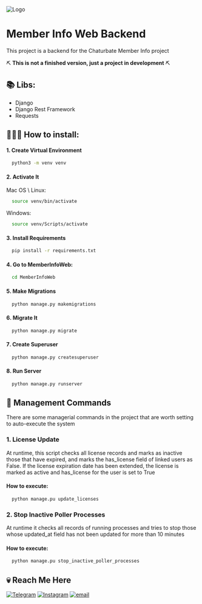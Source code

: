 
![Logo](https://upload.wikimedia.org/wikipedia/commons/thumb/2/22/Chaturbate_logo.svg/2560px-Chaturbate_logo.svg.png)


# Member Info Web Backend

This project is a backend for the Chaturbate Member Info project

⛏️ **This is not a finished version, just a project in development** ⛏️

📚 Libs:
-
- Django
- Django Rest Framework
- Requests



## 👨🏻‍💻 How to install:

#### 1️. Create Virtual Environment
```bash
  python3 -m venv venv
```

#### 2️. Activate It
Mac OS \ Linux:
```bash
  source venv/bin/activate
```
Windows:
```bash
  source venv/Scripts/activate
```

#### 3️. Install Requirements
```bash
  pip install -r requirements.txt
```

#### 4️. Go to MemberInfoWeb:
```bash
  cd MemberInfoWeb
```

#### 5️. Make Migrations
```bash
  python manage.py makemigrations
```

#### 6️. Migrate It
```bash
  python manage.py migrate
```

#### 7️. Create Superuser
```bash
  python manage.py createsuperuser
```

#### 8️. Run Server
```bash
  python manage.py runserver
```
## 👾 Management Commands

There are some managerial commands in the project that are worth setting to auto-execute the system

### 1. License Update

At runtime, this script checks all license records and marks as inactive those that have expired, and marks the has_license field of linked users as False. If the license expiration date has been extended, the license is marked as active and has_license for the user is set to True

#### How to execute:
```bash
  python manage.pu update_licenses
```

### 2. Stop Inactive Poller Processes

At runtime it checks all records of running processes and tries to stop those whose updated_at field has not been updated for more than 10 minutes

#### How to execute:
```bash
  python manage.pu stop_inactive_poller_processes
```

## 💀 Reach Me Here
[![Telegram](https://img.shields.io/badge/Telegram-blue?style=for-the-badge&logo=telegram&logoColor=white)](https://t.me/ihatemylifebutiluvmoney)
[![Instagram](https://img.shields.io/badge/Instagram-purple?style=for-the-badge&logo=Instagram&logoColor=white)](https://instagram.com/herbalsomml)
[![email](https://img.shields.io/badge/Gmail-D14836?style=for-the-badge&logo=gmail&logoColor=white)](mailto:herbalsomml@gmail.com)


